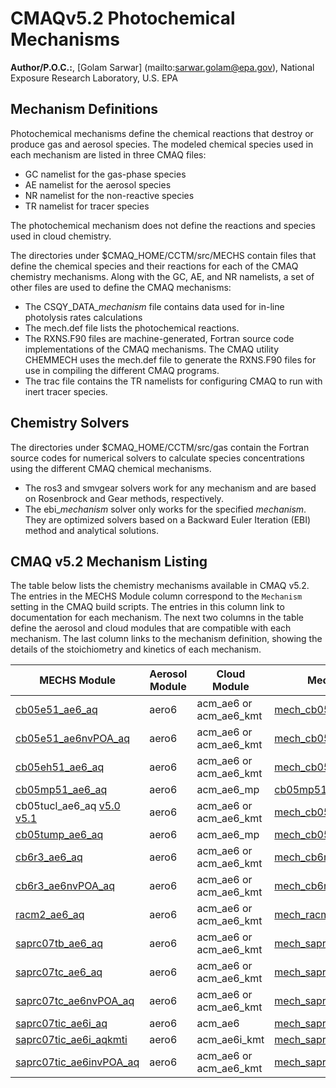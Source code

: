 # CMAQv5.2 Photochemical Mechanisms

**Author/P.O.C.:**, [Golam Sarwar] (mailto:sarwar.golam@epa.gov), National Exposure Research Laboratory, U.S. EPA

## Mechanism Definitions

Photochemical mechanisms define the chemical reactions that destroy or produce gas and aerosol species.  The modeled chemical species used in each mechanism are listed in three CMAQ files:
- GC namelist for the gas-phase species
- AE namelist for the aerosol species
- NR namelist for the non-reactive species
- TR namelist for tracer species

The photochemical mechanism does not define the reactions and species used in cloud chemistry. 

The directories under $CMAQ_HOME/CCTM/src/MECHS contain files that define the chemical species and their reactions for each of the CMAQ chemistry mechanisms. Along with the GC, AE, and NR namelists, a set of other files are used to define the CMAQ mechanisms:
- The CSQY_DATA_*mechanism* file contains data used for in-line photolysis rates calculations
- The mech.def file lists the photochemical reactions. 
- The RXNS.F90 files are machine-generated, Fortran source code implementations of the CMAQ mechanisms. The CMAQ utility CHEMMECH uses the mech.def file to generate the RXNS.F90 files for use in compiling the different CMAQ programs.
- The trac file contains the TR namelists for configuring CMAQ to run with inert tracer species.

## Chemistry Solvers

The directories under $CMAQ_HOME/CCTM/src/gas contain the Fortran source codes for numerical solvers to calculate species concentrations using the different CMAQ chemical mechanisms. 

- The ros3 and smvgear solvers work for any mechanism and are based on Rosenbrock and Gear methods, respectively. 
- The ebi_*mechanism* solver only works for the specified *mechanism*. They are optimized solvers based on a Backward Euler Iteration (EBI) method and analytical solutions.

## CMAQ v5.2 Mechanism Listing
The table below lists the chemistry mechanisms available in CMAQ v5.2.  The entries in the MECHS Module column correspond to the `Mechanism` setting in the CMAQ build scripts. The entries in this column link to documentation for each mechanism.   The next two columns in the table define the aerosol and cloud modules that are compatible with each mechanism. The last column links to the mechanism definition, showing the details of the stoichiometry and kinetics of each mechanism.

|**MECHS Module**|**Aerosol Module**|**Cloud Module**|**Mechanism Definition**|
|---|---|---|---|
| [cb05e51_ae6_aq](https://www.airqualitymodeling.org/index.php/CMAQ_v5.1_CB05_updates) | aero6 | acm_ae6 or acm_ae6_kmt|[mech_cb05e51_ae6_aq.def](https://github.com/USEPA/CMAQ/blob/5.2Beta/CCTM/src/MECHS/cb05e51_ae6_aq/mech_cb05e51_ae6_aq.def)|
| [cb05e51_ae6nvPOA_aq](https://github.com/CMASCenter/EPA-CMAQ/blob/5.2Beta/CCTM/docs/Release_Notes/SemiVolPOA_pcSOA.md) | aero6 | acm_ae6 or acm_ae6_kmt|[mech_cb05e51_ae6nvPOA_aq.def](https://github.com/USEPA/CMAQ/blob/5.2Beta/CCTM/src/MECHS/cb05e51_ae6nvPOA_aq/mech_cb05e51_ae6nvPOA_aq.def) |
| [cb05eh51_ae6_aq](https://github.com/CMASCenter/EPA-CMAQ/blob/5.2Beta/CCTM/docs/Release_Notes/Halogen_Chemistry.md) | aero6 | acm_ae6 or acm_ae6_kmt| [mech_cb05eh51_ae6_aq.def](https://github.com/USEPA/CMAQ/blob/5.2Beta/CCTM/src/MECHS/cb05eh51_ae6_aq/mech_cb05eh51_ae6_aq.def) |
| [cb05mp51_ae6_aq](https://www.airqualitymodeling.org/index.php/CMAQ_v5.1_cb05mp51_ae6_aq) | aero6 | acm_ae6_mp|[cb05mp51_ae6_aq.def](https://github.com/USEPA/CMAQ/blob/5.2Beta/CCTM/src/MECHS/cb05mp51_ae6_aq/cb05mp51_ae6_aq.def) | 
| cb05tucl_ae6_aq [v5.0](https://www.airqualitymodeling.org/index.php/CMAQv5.0_Chemistry_Notes#CB05TUCL) [v5.1](https://www.airqualitymodeling.org/index.php/CMAQ_v5.1_CB05_updates#CB05tucl_Mechanism_Updates) | aero6 | acm_ae6 or acm_ae6_kmt|[mech_cb05tucl_ae6_aq.def](https://github.com/USEPA/CMAQ/blob/5.2Beta/CCTM/src/MECHS/cb05tucl_ae6_aq/mech_cb05tucl_ae6_aq.def) |
| [cb05tump_ae6_aq](https://www.airqualitymodeling.org/index.php/CMAQ_v5.1_cb05tump_ae6_aq) | aero6 | acm_ae6_mp|[mech_cb05tump_ae6_aq.def](https://github.com/USEPA/CMAQ/blob/5.2Beta/CCTM/src/MECHS/cb05tump_ae6_aq/mech_cb05tump_ae6_aq.def) |
| [cb6r3_ae6_aq](https://github.com/CMASCenter/EPA-CMAQ/blob/5.2Beta/CCTM/docs/Release_Notes/CB6_release_notes.md) | aero6 | acm_ae6 or acm_ae6_kmt| [mech_cb6r3_ae6_aq.def](https://github.com/USEPA/CMAQ/blob/5.2Beta/CCTM/src/MECHS/cb6r3_ae6_aq/mech_cb6r3_ae6_aq.def) | 
| [cb6r3_ae6nvPOA_aq](https://github.com/CMASCenter/EPA-CMAQ/blob/5.2Beta/CCTM/docs/Release_Notes/SemiVolPOA_pcSOA.md) | aero6 | acm_ae6 or acm_ae6_kmt|[mech_cb6r3_ae6nvPOA_aq.def](https://github.com/USEPA/CMAQ/blob/5.2Beta/CCTM/src/MECHS/cb6r3_ae6nvPOA_aq/mech_cb6r3_ae6nvPOA_aq.def) |
| [racm2_ae6_aq](https://www.airqualitymodeling.org/index.php/CMAQv5.0.2_gas-phase_chemistry#New_Mechanism:_RACM2) | aero6 | acm_ae6 or acm_ae6_kmt|[mech_racm2_ae6_aq.def](https://github.com/USEPA/CMAQ/blob/5.2Beta/CCTM/src/MECHS/racm2_ae6_aq/mech_racm2_ae6_aq.def) |
| [saprc07tb_ae6_aq](https://www.airqualitymodeling.org/index.php/CMAQv5.0_Chemistry_Notes#SAPRC07T) | aero6 | acm_ae6 or acm_ae6_kmt|[mech_saprc07tb_ae6_aq.def)](https://github.com/USEPA/CMAQ/blob/5.2Beta/CCTM/src/MECHS/saprc07tb_ae6_aq/mech_saprc07tb_ae6_aq.def) | 
| [saprc07tc_ae6_aq](https://www.airqualitymodeling.org/index.php/CMAQv5.0_Chemistry_Notes#SAPRC07T) | aero6 | acm_ae6 or acm_ae6_kmt| [mech_saprc07tc_ae6_aq.def](https://github.com/USEPA/CMAQ/blob/5.2Beta/CCTM/src/MECHS/saprc07tc_ae6_aq/mech_saprc07tc_ae6_aq.def) |
| [saprc07tc_ae6nvPOA_aq](https://github.com/CMASCenter/EPA-CMAQ/blob/5.2Beta/CCTM/docs/Release_Notes/SemiVolPOA_pcSOA.md) | aero6 | acm_ae6 or acm_ae6_kmt|[mech_saprc07tc_ae6nvPOA_aq.def](https://github.com/USEPA/CMAQ/blob/5.2Beta/CCTM/src/MECHS/saprc07tc_ae6nvPOA_aq/mech_saprc07tc_ae6nvPOA_aq.def) |
| [saprc07tic_ae6i_aq](https://www.airqualitymodeling.org/index.php/CMAQ_v5.1_SAPRC07tic_AE6i) | aero6 | acm_ae6|[mech_saprc07tic_ae6i_aq.def](https://github.com/USEPA/CMAQ/blob/5.2Beta/CCTM/src/MECHS/saprc07tic_ae6i_aq/mech_saprc07tic_ae6i_aq.def) |
| [saprc07tic_ae6i_aqkmti](https://www.airqualitymodeling.org/index.php/CMAQv5.1_Aqueous_Chemistry#Additional_options_associated_with_AQCHEM-KMT.28I.29) | aero6 | acm_ae6i_kmt|[mech_saprc07tic_ae6i_aqkmti.def](https://github.com/USEPA/CMAQ/blob/5.2Beta/CCTM/src/MECHS/saprc07tic_ae6i_aqkmti/mech_saprc07tic_ae6i_aqkmti.def) |
| [saprc07tic_ae6invPOA_aq](https://github.com/CMASCenter/EPA-CMAQ/blob/5.2Beta/CCTM/docs/Release_Notes/SemiVolPOA_pcSOA.md) | aero6 | acm_ae6 or acm_ae6_kmt|[mech_saprc07tic_ae6invPOA_aq.def](https://github.com/USEPA/CMAQ/blob/5.2Beta/CCTM/src/MECHS/saprc07tic_ae6invPOA_aq/mech_saprc07tic_ae6invPOA_aq.def) | 
